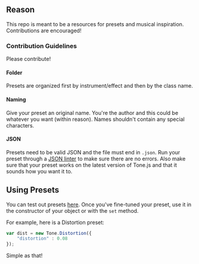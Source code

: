 ## Reason

This repo is meant to be a resources for presets and musical inspiration. Contributions are encouraged!

### Contribution Guidelines

Please contribute!

#### Folder

Presets are organized first by instrument/effect and then by the class name. 

#### Naming

Give your preset an original name. You're the author and this could be whatever you want (within reason). Names shouldn't contain any special characters.  

#### JSON

Presets need to be valid JSON and the file must end in `.json`. Run your preset through a [JSON linter](http://jsonlint.com/) to make sure there are no errors. Also make sure that your preset works on the latest version of Tone.js and that it sounds how you want it to. 

## Using Presets

You can test out presets [here](http://tonejs.github.io/Presets/preview/). Once you've fine-tuned your preset, use it in the constructor of your object or with the `set` method.

For example, here is a Distortion preset:

```javascript
var dist = new Tone.Distortion({
	"distortion" : 0.08
});
```

Simple as that!